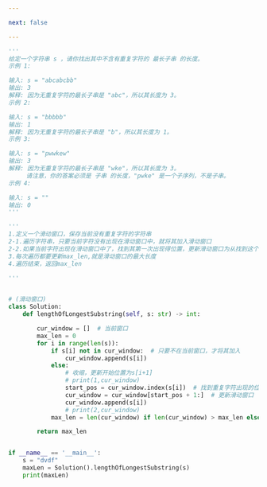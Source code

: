 ```yaml
---

next: false

---
```




<BlogInfo id="1247" title="3.无重复字符的最长子串" author="白日梦想猿" pv=0 read_times=0 pre_cost_time="1分3秒" category="leetcode" tag_list="['leetcode']" create_time="2021.09.08 20:35:36" update_time="2023.02.08 22:18:46" />

```python
'''
给定一个字符串 s ，请你找出其中不含有重复字符的 最长子串 的长度。
示例 1:

输入: s = "abcabcbb"
输出: 3
解释: 因为无重复字符的最长子串是 "abc"，所以其长度为 3。
示例 2:

输入: s = "bbbbb"
输出: 1
解释: 因为无重复字符的最长子串是 "b"，所以其长度为 1。
示例 3:

输入: s = "pwwkew"
输出: 3
解释: 因为无重复字符的最长子串是 "wke"，所以其长度为 3。
     请注意，你的答案必须是 子串 的长度，"pwke" 是一个子序列，不是子串。
示例 4:

输入: s = ""
输出: 0
'''

'''
1.定义一个滑动窗口，保存当前没有重复字符的字符串
2-1.遍历字符串，只要当前字符没有出现在滑动窗口中，就将其加入滑动窗口
2-2.如果当前字符出现在滑动窗口中了，找到其第一次出现得位置，更新滑动窗口为从找到这个位置的下一位开始后面的所有字符
3.每次遍历都要更新max_len,就是滑动窗口的最大长度
4.遍历结束，返回max_len

'''


# (滑动窗口)
class Solution:
    def lengthOfLongestSubstring(self, s: str) -> int:

        cur_window = []  # 当前窗口
        max_len = 0
        for i in range(len(s)):
            if s[i] not in cur_window:  # 只要不在当前窗口，才将其加入
                cur_window.append(s[i])
            else:
                # 收缩，更新开始位置为s[i+1]
                # print(1,cur_window)
                start_pos = cur_window.index(s[i])  # 找到重复字符出现的位置
                cur_window = cur_window[start_pos + 1:]  # 更新滑动窗口
                cur_window.append(s[i])
                # print(2,cur_window)
            max_len = len(cur_window) if len(cur_window) > max_len else max_len

        return max_len


if __name__ == '__main__':
    s = "dvdf"
    maxLen = Solution().lengthOfLongestSubstring(s)
    print(maxLen)

```



<ActionBox />
